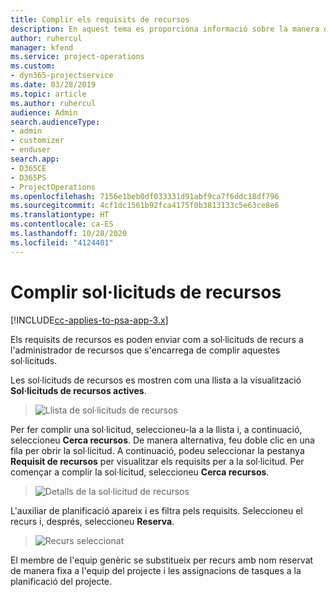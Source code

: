 ```yaml
---
title: Complir els requisits de recursos
description: En aquest tema es proporciona informació sobre la manera de complir els requisits dels recursos.
author: ruhercul
manager: kfend
ms.service: project-operations
ms.custom:
- dyn365-projectservice
ms.date: 03/28/2019
ms.topic: article
ms.author: ruhercul
audience: Admin
search.audienceType:
- admin
- customizer
- enduser
search.app:
- D365CE
- D365PS
- ProjectOperations
ms.openlocfilehash: 7156e1beb0df033331d91abf9ca7f6ddc18df796
ms.sourcegitcommit: 4cf1dc1561b92fca4175f0b3813133c5e63ce8e6
ms.translationtype: HT
ms.contentlocale: ca-ES
ms.lasthandoff: 10/28/2020
ms.locfileid: "4124401"
---
```

# <a name="fulfilling-resource-requests"></a>Complir sol·licituds de recursos

[!INCLUDE[cc-applies-to-psa-app-3.x](../includes/cc-applies-to-psa-app-3x.md)]

Els requisits de recursos es poden enviar com a sol·licituds de recurs a l'administrador de recursos que s'encarrega de complir aquestes sol·licituds.

Les sol·licituds de recursos es mostren com una llista a la visualització **Sol·licituds de recursos actives**.

> ![Llista de sol·licituds de recursos](media/Resource-Management-image59.png)

Per fer complir una sol·licitud, seleccioneu-la a la llista i, a continuació, seleccioneu **Cerca recursos**. De manera alternativa, feu doble clic en una fila per obrir la sol·licitud. A continuació, podeu seleccionar la pestanya **Requisit de recursos** per visualitzar els requisits per a la sol·licitud. Per començar a complir la sol·licitud, seleccioneu **Cerca recursos**.

> ![Detalls de la sol·licitud de recursos](media/Resource-Management-image60.png)

L'auxiliar de planificació apareix i es filtra pels requisits. Seleccioneu el recurs i, després, seleccioneu **Reserva**.

> ![Recurs seleccionat](media/Resource-Management-image61.png)

El membre de l'equip genèric se substitueix per recurs amb nom reservat de manera fixa a l'equip del projecte i les assignacions de tasques a la planificació del projecte.
